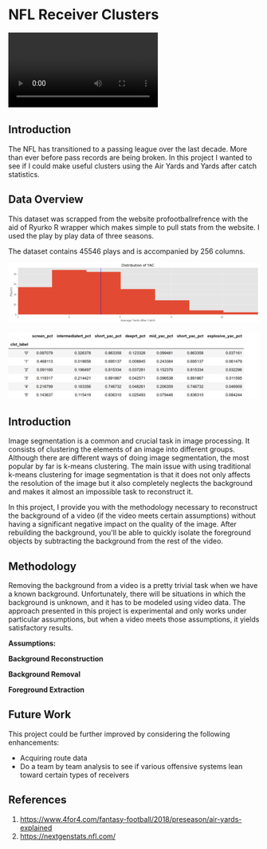# NFL Receiver Clusters 


![](https://github.com/KwasiArhin/NflClusterAnalysis/blob/master/Images/cmc.mp4?raw=true)

## Introduction

The NFL has transitioned to a passing league over the last decade. More than ever before pass records are being broken. In this project I wanted to see if I could make useful clusters using the Air Yards and Yards after catch statistics.  



## Data Overview
This dataset was scrapped from the website profootballrefrence with the aid of Ryurko R wrapper which makes simple to pull stats from the website. I used the play by play data of three seasons. 

The dataset contains 45546 plays and is accompanied by 256 columns.


![Distribution of YAC](README/Distribution%20of%20YAC.png)

![Cluster_means](README/table_clust.png)



## Introduction

Image segmentation is a common and crucial task in image processing. It consists of clustering the elements of an image into different groups. Although there are different ways of doing image segmentation, the most popular by far is k-means clustering. The main issue with using traditional k-means clustering for image segmentation is that it does not only affects the resolution of the image but it also completely neglects the background and makes it almost an impossible task to reconstruct it.

In this project, I provide you with the methodology necessary to reconstruct the background of a video (if the video meets certain assumptions) without having a significant negative impact on the quality of the image. After rebuilding the background, you'll be able to quickly isolate the foreground objects by subtracting the background from the rest of the video.



## Methodology

Removing the background from a video is a pretty trivial task when we have a known background. Unfortunately, there will be situations in which the background is unknown, and it has to be modeled using video data. The approach presented in this project is experimental and only works under particular assumptions, but when a video meets those assumptions, it yields satisfactory results.

**Assumptions:**





**Background Reconstruction**





**Background Removal**





**Foreground Extraction**




## Future Work

This project could be further improved by considering the following enhancements:
- Acquiring route data 
- Do a team by team analysis to see if various offensive systems lean toward certain types of receivers 



## References

1. https://www.4for4.com/fantasy-football/2018/preseason/air-yards-explained
2. https://nextgenstats.nfl.com/



